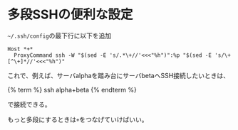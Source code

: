 # 多段SSHの便利な設定

`~/.ssh/config`の最下行に以下を追加

```bash:~/.ssh/config
Host *+*
  ProxyCommand ssh -W "$(sed -E 's/.*\+//'<<<"%h")":%p "$(sed -E 's/\+[^\+]*//'<<<"%h")"
```

これで、例えば、サーバalphaを踏み台にサーバbetaへSSH接続したいときは、

{% term %}
ssh alpha+beta
{% endterm %}

で接続できる。

もっと多段にするときは`+`をつなげていけばいい。
